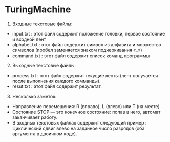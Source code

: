 # TuringMachine
1. Входные текстовые файлы:
- input.txt : этот файл содержит положение головки, первое состояние и входной лент
- alphabet.txt : этот файл содержит символ из алфавита и множество символов (пробел заменяется знаком подчеркивания «_»)
- command.txt : этот файл содержит список команд программы
2. Выходные текстовые файлы:
- process.txt : этот файл содержит текущие ленты (лент получается после выполнения каждого комманды).
- resut.txt : этот файл содержит результат.
3. Несколько заметок:
- Направление перемещения: R (вправо), L (влево) или T (на месте)
- Состояние STOP — это конечное состояние: попав в него, автомат заканчивает работу.
- В входных текстовых файлах содержит следующий пример : Циклический сдвиг влево на заданное число разрядов (оба аргумента в двоичном
коде).
